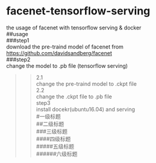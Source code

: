 # facenet-tensorflow-serving
the usage of facenet with tensorflow serving & docker<br> 
##usage<br> 
###step1<br> 
download the pre-traind model of facenet from https://github.com/davidsandberg/facenet<br> 
###step2<br> 
change the model to .pb file (tensorflow serving)<br> 
>>2.1<br> 
>>change the pre-traind model to .ckpt file <br> 
>>2.2<br> 
>>change the .ckpt file to .pb file<br> 
step3<br>
install docekr(ubuntu16.04) and serving<br>
    #一级标题  
    ##二级标题  
    ###三级标题  
    ####四级标题  
    #####五级标题  
    ######六级标题  
